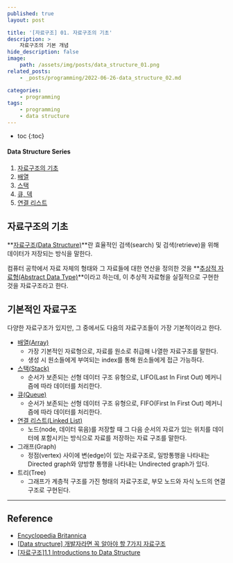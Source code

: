 ```yaml
---
published: true
layout: post

title: '[자료구조] 01. 자료구조의 기초'
description: >
    자료구조의 기본 개념
hide_description: false
image:
    path: /assets/img/posts/data_structure_01.png
related_posts:
    - _posts/programming/2022-06-26-data_structure_02.md

categories:
    - programming
tags:
    - programming
    - data structure
---
```

* toc
{:toc}

<h4>Data Structure Series</h4>
<div class="taxonomy__index">
    <ol class="description">
        <li><a href="/programming/data_structure_01/">자료구조의 기초</a></li>
        <li><a href="/programming/data_structure_02/">배열</a></li>
        <li><a href="/programming/data_structure_03/">스택</a></li>
        <li><a href="/programming/data_structure_04/">큐, 덱</a></li>
        <li><a href="/programming/data_structure_05/">연결 리스트</a></li>
    </ol>
</div>

## 자료구조의 기초

**[자료구조(Data Structure)](https://www.britannica.com/technology/data-structure)**란 효율적인 검색(search) 및 검색(retrieve)을 위해 데이터가 저장되는 방식을 말한다.  

컴퓨터 공학에서 자료 자체의 형태와 그 자료들에 대한 연산을 정의한 것을 **[추상적 자료형(Abstract Data Type)](https://en.wikipedia.org/wiki/Abstract_data_type)**이라고 하는데, 이 추상적 자료형을 실질적으로 구현한 것을 자료구조라고 한다.  

## 기본적인 자료구조

다양한 자료구조가 있지만, 그 중에서도 다음의 자료구조들이 가장 기본적이라고 한다.

- [배열(Array)](/programming/data_structure_02/)
    - 가장 기본적인 자료형으로, 자료를 원소로 취급해 나열한 자료구조를 말한다.
    - 생성 시 원소들에게 부여되는 index를 통해 원소들에게 접근 가능하다.
- [스택(Stack)](/programming/data_structure_03/)
    - 순서가 보존되는 선형 데이터 구조 유형으로, LIFO(Last In First Out) 메커니즘에 따라 데이터를 처리한다.
- [큐(Queue)](/programming/data_structure_04/)
    - 순서가 보존되는 선형 데이터 구조 유형으로, FIFO(First In First Out) 메커니즘에 따라 데이터를 처리한다.
- [연결 리스트(Linked List)](/programming/data_structure_05/)
    - 노드(node, 데이터 묶음)를 저장할 때 그 다음 순서의 자료가 있는 위치를 데이터에 포함시키는 방식으로 자료를 저장하는 자료 구조를 말한다.
- 그래프(Graph)
    - 정점(vertex) 사이에 변(edge)이 있는 자료구조로, 일방통행을 나타내는 Directed graph와 양방향 통행을 나타내는 Undirected graph가 있다.
- 트리(Tree)
    - 그래프가 계층적 구조를 가진 형태의 자료구조로, 부모 노드와 자식 노드의 연결 구조로 구현된다.

---
## Reference
- [Encyclopedia Britannica](https://www.britannica.com/technology/data-structure)
- [[Data structure] 개발자라면 꼭 알아야 할 7가지 자료구조](https://velog.io/@jha0402/Data-structure-%EA%B0%9C%EB%B0%9C%EC%9E%90%EB%9D%BC%EB%A9%B4-%EA%BC%AD-%EC%95%8C%EC%95%84%EC%95%BC-%ED%95%A0-7%EA%B0%80%EC%A7%80-%EC%9E%90%EB%A3%8C%EA%B5%AC%EC%A1%B0#%EB%B0%B0%EC%97%B4-array)
- [[자료구조]1.1 Introductions to Data Structure](https://lizable.github.io/datastructure/Introductions-to-data-structure/)